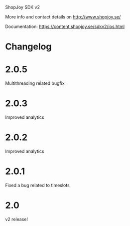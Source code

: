 ShopJoy SDK v2

More info and contact details on http://www.shopjoy.se/

Documentation: https://content.shopjoy.se/sdkv2/ios.html


Changelog
=============

2.0.5
====
Multithreading related bugfix

2.0.3
====
Improved analytics

2.0.2
====
Improved analytics

2.0.1
====
Fixed a bug related to timeslots

2.0
====
v2 release!
